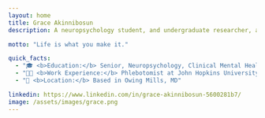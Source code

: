 ```yaml
---
layout: home
title: Grace Akinnibosun
description: A neuropsychology student, and undergraduate researcher, and aspiring neurologist

motto: "Life is what you make it."

quick_facts:
  - "🎓 <b>Education:</b> Senior, Neuropsychology, Clinical Mental Healthcare @ University of Maryland, College Park"
  - "👩‍🔬 <b>Work Experience:</b> Phlebotomist at John Hopkins University, Lab Technician at University of Maryland Medical System, Lab Technician at Sunrise Medical Laboratories"
  - "📍 <b>Location:</b> Based in Owing Mills, MD"

linkedin: https://www.linkedin.com/in/grace-akinnibosun-5600281b7/
image: /assets/images/grace.png
---
```

